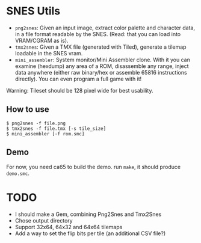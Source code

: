 # SNES Utils

* `png2snes`: Given an input image, extract color palette and character data, in a file format readable by the SNES. (Read: that you can load into VRAM/CGRAM as is).
* `tmx2snes`: Given a TMX file (generated with Tiled), generate a tilemap loadable in the SNES vram.
* `mini_assembler`: System monitor/Mini Assembler clone. With it you can examine (hexdump) any area of a ROM, disassemble any range, inject data anywhere (either raw binary/hex or assemble 65816 instructions directly). You can even program a full game with it!

Warning: Tileset should be 128 pixel wide for best usability.

## How to use

```
$ png2snes -f file.png
$ tmx2snes -f file.tmx [-s tile_size]
$ mini_assembler [-f rom.smc]
```

## Demo

For now, you need ca65 to build the demo. run `make`, it should produce `demo.smc`.

# TODO

* I should make a Gem, combining Png2Snes and Tmx2Snes
* Chose output directory
* Support 32x64, 64x32 and 64x64 tilemaps
* Add a way to set the flip bits per tile (an additional CSV file?)
